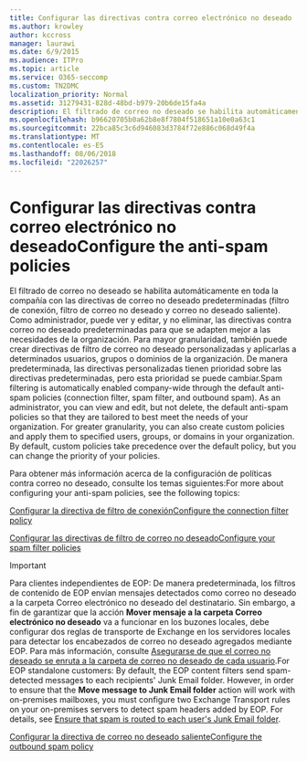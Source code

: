 ```yaml
---
title: Configurar las directivas contra correo electrónico no deseado
ms.author: krowley
author: kccross
manager: laurawi
ms.date: 6/9/2015
ms.audience: ITPro
ms.topic: article
ms.service: O365-seccomp
ms.custom: TN2DMC
localization_priority: Normal
ms.assetid: 31279431-828d-48bd-b979-20b6de15fa4a
description: El filtrado de correo no deseado se habilita automáticamente en toda la compañía con las directivas de correo no deseado predeterminadas (filtro de conexión, filtro de correo no deseado y correo no deseado saliente). Como administrador, puede ver y editar, y no eliminar, las directivas contra correo no deseado predeterminadas para que se adapten mejor a las necesidades de la organización. Para mayor granularidad, también puede crear directivas de filtro de correo no deseado personalizadas y aplicarlas a determinados usuarios, grupos o dominios de la organización. De manera predeterminada, las directivas personalizadas tienen prioridad sobre las directivas predeterminadas, pero esta prioridad se puede cambiar.
ms.openlocfilehash: b96620705b0a62b8e8f7804f518651a10e0a63c1
ms.sourcegitcommit: 22bca85c3c6d946083d3784f72e886c068d49f4a
ms.translationtype: MT
ms.contentlocale: es-ES
ms.lasthandoff: 08/06/2018
ms.locfileid: "22026257"
---
```

# <a name="configure-the-anti-spam-policies"></a><span data-ttu-id="dcb7a-106">Configurar las directivas contra correo electrónico no deseado</span><span class="sxs-lookup"><span data-stu-id="dcb7a-106">Configure the anti-spam policies</span></span>

<span data-ttu-id="dcb7a-p102">El filtrado de correo no deseado se habilita automáticamente en toda la compañía con las directivas de correo no deseado predeterminadas (filtro de conexión, filtro de correo no deseado y correo no deseado saliente). Como administrador, puede ver y editar, y no eliminar, las directivas contra correo no deseado predeterminadas para que se adapten mejor a las necesidades de la organización. Para mayor granularidad, también puede crear directivas de filtro de correo no deseado personalizadas y aplicarlas a determinados usuarios, grupos o dominios de la organización. De manera predeterminada, las directivas personalizadas tienen prioridad sobre las directivas predeterminadas, pero esta prioridad se puede cambiar.</span><span class="sxs-lookup"><span data-stu-id="dcb7a-p102">Spam filtering is automatically enabled company-wide through the default anti-spam policies (connection filter, spam filter, and outbound spam). As an administrator, you can view and edit, but not delete, the default anti-spam policies so that they are tailored to best meet the needs of your organization. For greater granularity, you can also create custom policies and apply them to specified users, groups, or domains in your organization. By default, custom policies take precedence over the default policy, but you can change the priority of your policies.</span></span> 
  
<span data-ttu-id="dcb7a-111">Para obtener más información acerca de la configuración de políticas contra correo no deseado, consulte los temas siguientes:</span><span class="sxs-lookup"><span data-stu-id="dcb7a-111">For more about configuring your anti-spam policies, see the following topics:</span></span>
  
[<span data-ttu-id="dcb7a-112">Configurar la directiva de filtro de conexión</span><span class="sxs-lookup"><span data-stu-id="dcb7a-112">Configure the connection filter policy</span></span>](configure-the-connection-filter-policy.md)
  
[<span data-ttu-id="dcb7a-113">Configurar las directivas de filtro de correo no deseado</span><span class="sxs-lookup"><span data-stu-id="dcb7a-113">Configure your spam filter policies</span></span>](configure-your-spam-filter-policies.md)
  
> [!IMPORTANT]
> <span data-ttu-id="dcb7a-p103">Para clientes independientes de EOP: De manera predeterminada, los filtros de contenido de EOP envían mensajes detectados como correo no deseado a la carpeta Correo electrónico no deseado del destinatario. Sin embargo, a fin de garantizar que la acción **Mover mensaje a la carpeta Correo electrónico no deseado** va a funcionar en los buzones locales, debe configurar dos reglas de transporte de Exchange en los servidores locales para detectar los encabezados de correo no deseado agregados mediante EOP. Para más información, consulte [Asegurarse de que el correo no deseado se enruta a la carpeta de correo no deseado de cada usuario](ensure-that-spam-is-routed-to-each-user-s-junk-email-folder.md).</span><span class="sxs-lookup"><span data-stu-id="dcb7a-p103">For EOP standalone customers: By default, the EOP content filters send spam-detected messages to each recipients' Junk Email folder. However, in order to ensure that the **Move message to Junk Email folder** action will work with on-premises mailboxes, you must configure two Exchange Transport rules on your on-premises servers to detect spam headers added by EOP. For details, see [Ensure that spam is routed to each user's Junk Email folder](ensure-that-spam-is-routed-to-each-user-s-junk-email-folder.md).</span></span> 
  
[<span data-ttu-id="dcb7a-117">Configurar la directiva de correo no deseado saliente</span><span class="sxs-lookup"><span data-stu-id="dcb7a-117">Configure the outbound spam policy</span></span>](configure-the-outbound-spam-policy.md)
  


